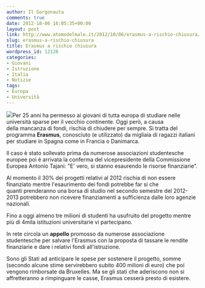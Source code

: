 ```yaml
---
author: Il Gorgonauta
comments: true
date: 2012-10-06 16:05:35+00:00
layout: post
link: http://www.atomodelmale.it/2012/10/06/erasmus-a-rischio-chiusura/
slug: erasmus-a-rischio-chiusura
title: Erasmus a rischio chiusura
wordpress_id: 12126
categories:
- Giovani
- Istruzione
- Italia
- Notizie
tags:
- Europa
- Università
---
```


[![](http://www.atomodelmale.it/wp-content/uploads/2012/10/erasmus-300x116.jpg)](http://www.atomodelmale.it/wp-content/uploads/2012/10/erasmus.jpg)Per 25 anni ha permesso ai giovani di tutta europa di studiare nelle università sparse per il vecchio continente. Oggi però, a causa della mancanza di fondi, rischia di chiudere per sempre. Si tratta del programma **Erasmus**, conosciuto (e utilizzato) da migliaia di ragazzi italiani per studiare in Spagna come in Francia o Danimarca.

Il caso è stato sollevato prima da numerose associazioni studentesche europee poi è arrivata la conferma del vicepresidente della Commissione Europea Antonio Tajani: "E' vero, si stanno esaurendo le risorse finanziarie".

Al momento il 30% dei progetti relativi al 2012 rischia di non essere finanziato mentre l'esaurimento dei fondi potrebbe far si che quanti prenderanno una borsa di studio nel secondo semestre del 2012-2013 potrebbero non ricevere finanziamenti a sufficienza dalle loro agenzie nazionali.

Fino a oggi almeno tre milioni di studenti ha usufruito del progetto mentre più di 4mila istituzioni universitarie vi partecipano.


In rete circola un **appello** promosso da numerose associazione studentesche per salvare l'Erasmus con la proposta di tassare le rendite finanziarie e dare i relativi fondi all'istruzione.

Sono gli Stati ad anticipare le spese per sostenere il progetto, somme (secondo alcune stime servirebbero subito 400 milioni di euro) che poi vengono rimborsate da Bruxelles. Ma se gli stati che aderiscono non si affretteranno a rimpinguare le casse, Erasmus cesserà presto di esistere.
